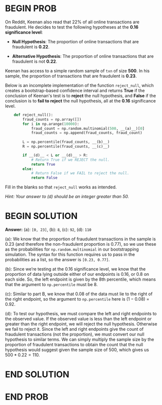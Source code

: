 # BEGIN PROB

On Reddit, Keenan also read that 22% of all online transactions are
fraudulent. He decides to test the following hypotheses at the **0.16
significance level**:

-   **Null Hypothesis**: The proportion of online transactions that are
    fraudulent is **0.22**.

-   **Alternative Hypothesis**: The proportion of online transactions
    that are fraudulent is not **0.22**.

Keenan has access to a simple random sample of `txn` of size **500**. In
his sample, the proportion of transactions that are fraudulent is
**0.23**.

Below is an incomplete implementation of the function `reject_null`,
which creates a bootstrap-based confidence interval and returns **True**
if the conclusion of Keenan's test is to **reject** the null hypothesis,
and **False** if the conclusion is to **fail to reject** the null
hypothesis, all at the **0.16** significance level.
```py
    def reject_null():
        fraud_counts = np.array([])
        for i in np.arange(10000):
            fraud_count = np.random.multinomial(500, __(a)__)[0] 
            fraud_counts = np.append(fraud_counts, fraud_count)
            
        L = np.percentile(fraud_counts, __(b)__)
        R = np.percentile(fraud_counts, __(c)__)

        if __(d)__ < L or __(d)__ > R:
            # Return True if we REJECT the null.
            return True
        else:
            # Return False if we FAIL to reject the null.
            return False
```

Fill in the blanks so that `reject_null` works as intended.

*Hint: Your answer to (d) should be an integer greater than 50.*

# BEGIN SOLUTION
**Answer:** (a): `[0, 23]`, (b): `8`, (c): `92`, (d): `110`

(a): We know that the proportion of fraudulent transactions in the sample is 0.23 (and therefore the non-fraudulent proportion is 0.77), so we use these as the probabilities for `np.random.multinomial` in our bootstrapping simulation. The syntax for this function requires us to pass in the probabilities as a list, so the answer is `[0.23, 0.77]`.

(b): Since we’re testing at the 0.16 significance level, we know that the proportion of data lying outside either of our endpoints is 0.16, or 0.8 on each side. So, the left endpoint is given by the 8th percentile, which means that the argument to `np.percentile` must be 8.

(c): Similar to part B, we know that 0.08 of the data must lie to the right of the right endpoint, so the argument to `np.percentile` here is $(1 - 0.08)$ = 0.92.

(d): To test our hypothesis, we must compare the left and right endpoints to the observed value. If the observed value is less than the left endpoint or greater than the right endpoint, we will reject the null hypothesis. Otherwise we fail to reject it. Since the left and right endpoints give the count of fraudulent transactions (not the proportion), we must convert our null hypothesis to similar terms. We can simply multiply the sample size by the proportion of fraudulent transactions to obtain the count that the null hypothesis would suggest given the sample size of 500, which gives us $500 * 0.22 = 110$.


# END SOLUTION

# END PROB